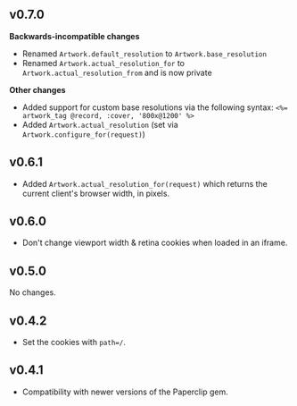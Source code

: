 ## v0.7.0

**Backwards-incompatible changes**

- Renamed `Artwork.default_resolution` to `Artwork.base_resolution`
- Renamed `Artwork.actual_resolution_for` to `Artwork.actual_resolution_from`
  and is now private

**Other changes**

- Added support for custom base resolutions via the following syntax:
  `<%= artwork_tag @record, :cover, '800x@1200' %>`
- Added `Artwork.actual_resolution` (set via `Artwork.configure_for(request)`)

## v0.6.1

- Added `Artwork.actual_resolution_for(request)` which returns the current
  client's browser width, in pixels.

## v0.6.0

- Don't change viewport width & retina cookies when loaded in an iframe.

## v0.5.0

No changes.

## v0.4.2

- Set the cookies with `path=/`.

## v0.4.1

- Compatibility with newer versions of the Paperclip gem.
